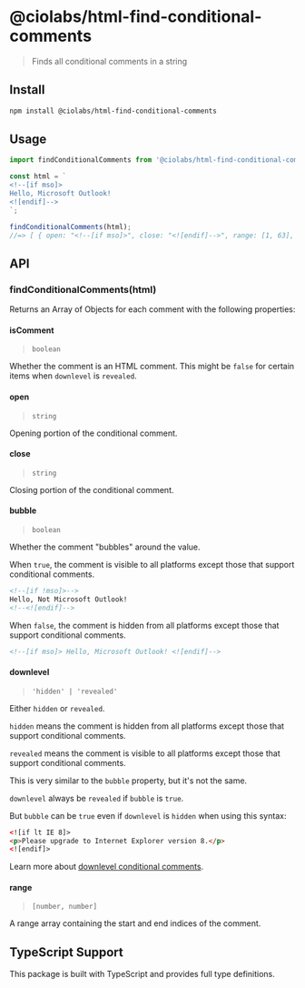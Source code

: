 # @ciolabs/html-find-conditional-comments

> Finds all conditional comments in a string

## Install

```bash
npm install @ciolabs/html-find-conditional-comments
```

## Usage

```js
import findConditionalComments from '@ciolabs/html-find-conditional-comments';

const html = `
<!--[if mso]>
Hello, Microsoft Outlook!
<![endif]-->
`;

findConditionalComments(html);
//=> [ { open: "<!--[if mso]>", close: "<![endif]-->", range: [1, 63], downlevel: "hidden", isComment: true, bubble: false } ]
```

## API

### findConditionalComments(html)

Returns an Array of Objects for each comment with the following properties:

#### isComment

> `boolean`

Whether the comment is an HTML comment. This might be `false` for certain items when `downlevel` is `revealed`.

#### open

> `string`

Opening portion of the conditional comment.

#### close

> `string`

Closing portion of the conditional comment.

#### bubble

> `boolean`

Whether the comment "bubbles" around the value.

When `true`, the comment is visible to all platforms except those that support conditional comments.

```html
<!--[if !mso]>-->
Hello, Not Microsoft Outlook!
<!--<![endif]-->
```

When `false`, the comment is hidden from all platforms except those that support conditional comments.

```html
<!--[if mso]> Hello, Microsoft Outlook! <![endif]-->
```

#### downlevel

> `'hidden' | 'revealed'`

Either `hidden` or `revealed`.

`hidden` means the comment is hidden from all platforms except those that support conditional comments.

`revealed` means the comment is visible to all platforms except those that support conditional comments.

This is very similar to the `bubble` property, but it's not the same.

`downlevel` always be `revealed` if `bubble` is `true`.

But `bubble` can be `true` even if `downlevel` is `hidden` when using this syntax:

```html
<![if lt IE 8]>
<p>Please upgrade to Internet Explorer version 8.</p>
<![endif]>
```

Learn more about [downlevel conditional comments](<https://docs.microsoft.com/en-us/previous-versions/windows/internet-explorer/ie-developer/compatibility/ms537512(v%3dvs.85)#downlevel-hidden-conditional-comments>).

#### range

> `[number, number]`

A range array containing the start and end indices of the comment.

## TypeScript Support

This package is built with TypeScript and provides full type definitions.
